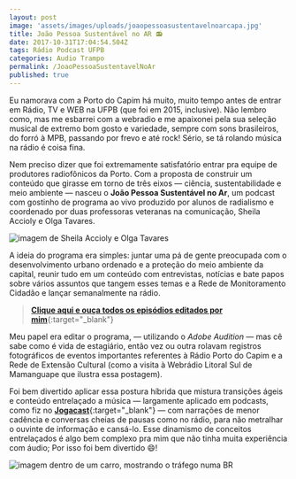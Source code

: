 ```yaml
---
layout: post
image: 'assets/images/uploads/joaopessoasustentavelnoarcapa.jpg'
title: João Pessoa Sustentável no AR 📻
date: 2017-10-31T17:04:54.504Z
tags: Rádio Podcast UFPB
categories: Audio Trampo
permalink: /JoaoPessoaSustentavelNoAr
published: true
---
```

Eu namorava com a Porto do Capim há muito, muito tempo antes de entrar em Rádio, TV e WEB na UFPB (que foi em 2015, inclusive). Não lembro como, mas me esbarrei com a webradio e me apaixonei pela sua seleção musical de extremo bom gosto e variedade, sempre com sons brasileiros, do forró à MPB, passando por frevo e até rock! Sério, se tá rolando música na rádio é coisa fina.

Nem preciso dizer que foi extremamente satisfatório entrar pra equipe de produtores radiofônicos da Porto. Com a proposta de construir um conteúdo que girasse em torno de três eixos — ciência, sustentabilidade e meio ambiente — nasceu o **João Pessoa Sustentável no Ar**, um podcast com gostinho de programa ao vivo produzido por alunos de radialismo e coordenado por duas professoras veteranas na comunicação, Sheila Accioly e Olga Tavares.

![imagem de Sheila Accioly e Olga Tavares](assets/images/uploads/joaopessoasustentavelnoar02.jpg "Sheila Accioly e Olga Tavares, respectivamente")

A ideia do programa era simples: juntar uma pá de gente preocupada com o desenvolvimento urbano ordenado e a proteção do meio ambiente da capital, reunir tudo em um conteúdo com entrevistas, notícias e bate papos sobre vários assuntos que tangem esses temas e a Rede de Monitoramento Cidadão e lançar semanalmente na rádio.

> [**Clique aqui e ouça todos os episódios editados por mim**](https://www.mixcloud.com/JPsustentavel/){:target="_blank"}

Meu papel era editar o programa, — utilizando o *Adobe Audition* — mas cê sabe como é vida de estagiário, então vez ou outra rolavam registros fotográficos de eventos importantes referentes à Rádio Porto do Capim e a Rede de Extensão Cultural (como a visita à Webrádio Litoral Sul de Mamanguape que ilustra essa postagem).

Foi bem divertido aplicar essa postura híbrida que mistura transições ágeis e conteúdo entrelaçado a música — largamente aplicado em podcasts, como fiz no [**Jogacast**](/JOGACAST){:target="_blank"} — com narrações de menor cadência e conversas cheias de pausas como no rádio, para não metralhar o ouvinte de informação e cansá-lo. Esse dinamismo de conceitos entrelaçados é algo bem complexo pra mim que não tinha muita experiência com áudio; Por isso foi bem divertido 😄!

![imagem dentro de um carro, mostrando o tráfego numa BR](assets/images/uploads/joaopessoasustentavelnoar.jpg)